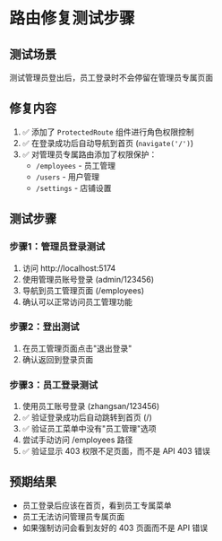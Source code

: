 # 路由修复测试步骤

## 测试场景
测试管理员登出后，员工登录时不会停留在管理员专属页面

## 修复内容
1. ✅ 添加了 `ProtectedRoute` 组件进行角色权限控制
2. ✅ 在登录成功后自动导航到首页 (`navigate('/')`)
3. ✅ 对管理员专属路由添加了权限保护：
   - `/employees` - 员工管理
   - `/users` - 用户管理  
   - `/settings` - 店铺设置

## 测试步骤

### 步骤1：管理员登录测试
1. 访问 http://localhost:5174
2. 使用管理员账号登录 (admin/123456)
3. 导航到员工管理页面 (/employees)
4. 确认可以正常访问员工管理功能

### 步骤2：登出测试
1. 在员工管理页面点击"退出登录"
2. 确认返回到登录页面

### 步骤3：员工登录测试
1. 使用员工账号登录 (zhangsan/123456)
2. ✅ 验证登录成功后自动跳转到首页 (/)
3. ✅ 验证员工菜单中没有"员工管理"选项
4. 尝试手动访问 /employees 路径
5. ✅ 验证显示 403 权限不足页面，而不是 API 403 错误

## 预期结果
- 员工登录后应该在首页，看到员工专属菜单
- 员工无法访问管理员专属页面
- 如果强制访问会看到友好的 403 页面而不是 API 错误